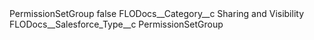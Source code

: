 <?xml version="1.0" encoding="UTF-8"?>
<CustomMetadata xmlns="http://soap.sforce.com/2006/04/metadata" xmlns:xsi="http://www.w3.org/2001/XMLSchema-instance" xmlns:xsd="http://www.w3.org/2001/XMLSchema">
    <label>PermissionSetGroup</label>
    <protected>false</protected>
    <values>
        <field>FLODocs__Category__c</field>
        <value xsi:type="xsd:string">Sharing and Visibility</value>
    </values>
    <values>
        <field>FLODocs__Salesforce_Type__c</field>
        <value xsi:type="xsd:string">PermissionSetGroup</value>
    </values>
</CustomMetadata>
